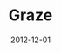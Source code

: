 ---
title: Graze
client: Red Ant / Graze
type: native
typedesc: Native mobile app
description: Tasty, wholesome snacks posted to you through your letterbox. After a memorable visit to their delicious development kitchen in London, I helped to get one of the earliest versions of the mobile app into the hands of hungry customers.
date: 2012-12-01
casestudy: false
---